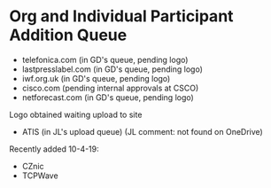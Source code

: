 # Org and Individual Participant Addition Queue

- telefonica.com (in GD's queue, pending logo)
- lastpresslabel.com (in GD's queue, pending logo)
- iwf.org.uk (in GD's queue, pending logo)
- cisco.com (pending internal approvals at CSCO)
- netforecast.com (in GD's queue, pending logo)

Logo obtained waiting upload to site
- ATIS (in JL's upload queue) (JL comment: not found on OneDrive)

Recently added 10-4-19:
- CZnic
- TCPWave
